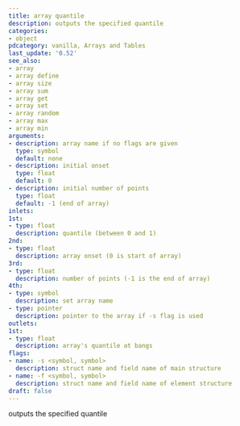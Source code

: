 ```yaml
---
title: array quantile
description: outputs the specified quantile
categories:
- object
pdcategory: vanilla, Arrays and Tables
last_update: '0.52'
see_also:
- array
- array define
- array size
- array sum
- array get
- array set
- array random
- array max
- array min
arguments:
- description: array name if no flags are given 
  type: symbol
  default: none
- description: initial onset 
  type: float
  default: 0
- description: initial number of points
  type: float
  default: -1 (end of array)
inlets:
1st:
- type: float
  description: quantile (between 0 and 1)
2nd:
- type: float
  description: array onset (0 is start of array)
3rd:
- type: float
  description: number of points (-1 is the end of array)
4th:
- type: symbol
  description: set array name
- type: pointer
  description: pointer to the array if -s flag is used
outlets:
1st:
- type: float
  description: array's quantile at bangs
flags:
- name: -s <symbol, symbol>
  description: struct name and field name of main structure
- name: -f <symbol, symbol>
  description: struct name and field name of element structure
draft: false
---
```

outputs the specified quantile
